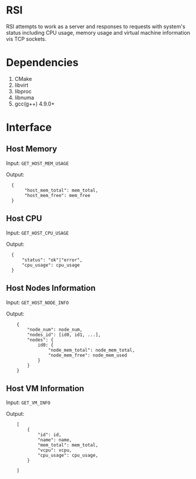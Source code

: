 RSI
===

RSI attempts to work as a server and responses to requests with system's
status including CPU usage, memory usage and virtual machine information
vis TCP sockets.

Dependencies
============

1.  CMake
2.  libvirt
3.  libproc
4.  libnuma
5.  gcc(g++) 4.9.0+

Interface
=========

Host Memory
-----------

Input: `GET_HOST_MEM_USAGE`

Output:

      { 
           "host_mem_total": mem_total,
           "host_mem_free": mem_free
      }    

Host CPU
--------

Input: `GET_HOST_CPU_USAGE`

Output:

      {
          "status": "ok"|"error",
          "cpu_usage": cpu_usage
      }

Host Nodes Information
----------------------

Input: `GET_HOST_NODE_INFO`

Output:

        {
            "node_num": node_num,
            "nodes_id": [id0, id1, ...],
            "nodes": {
                id0: {
                    "node_mem_total": node_mem_total,
                    "node_mem_free": node_mem_used
                }
            }
        }

Host VM Information
-------------------

Input: `GET_VM_INFO`

Output:

        [
            {
                "id": id,
                "name": name,
                "mem_total": mem_total,
                "vcpu": vcpu,
                "cpu_usage": cpu_usage,
            }

        ]

